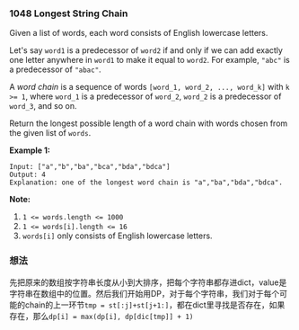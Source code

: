 ### 1048 Longest String Chain

Given a list of words, each word consists of English lowercase letters.

Let's say `word1` is a predecessor of `word2` if and only if we can add exactly one letter anywhere in `word1` to make it equal to `word2`.  For example, `"abc"` is a predecessor of `"abac"`.

A *word chain* is a sequence of words `[word_1, word_2, ..., word_k]` with `k >= 1`, where `word_1` is a predecessor of `word_2`, `word_2` is a predecessor of `word_3`, and so on.

Return the longest possible length of a word chain with words chosen from the given list of `words`.

**Example 1:**

```
Input: ["a","b","ba","bca","bda","bdca"]
Output: 4
Explanation: one of the longest word chain is "a","ba","bda","bdca".
```

**Note:**

1. `1 <= words.length <= 1000`
2. `1 <= words[i].length <= 16`
3. `words[i]` only consists of English lowercase letters.

### 想法

先把原来的数组按字符串长度从小到大排序，把每个字符串都存进dict，value是字符串在数组中的位置。然后我们开始用DP，对于每个字符串，我们对于每个可能的chain的上一环节`tmp = st[:j]+st[j+1:]`，都在dict里寻找是否存在，如果存在，那么`dp[i] = max(dp[i], dp[dic[tmp]] + 1)`

